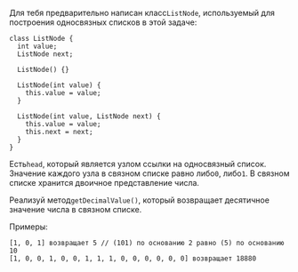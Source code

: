 Для тебя предварительно написан класс`ListNode`, используемый для построения односвязных списков в
этой задаче:

```
class ListNode {
  int value;
  ListNode next;

  ListNode() {}

  ListNode(int value) {
    this.value = value;
  }

  ListNode(int value, ListNode next) {
    this.value = value;
    this.next = next;
  }
}
```

Есть`head`, который является узлом ссылки на односвязный список. Значение каждого узла в связном
списке равно либо`0`, либо`1`. В связном списке хранится двоичное представление числа.

Реализуй метод`getDecimalValue()`, который возвращает десятичное значение числа в связном списке.

Примеры:

```
[1, 0, 1] возвращает 5 // (101) по основанию 2 равно (5) по основанию 10
[1, 0, 0, 1, 0, 0, 1, 1, 1, 0, 0, 0, 0, 0, 0] возвращает 18880
```